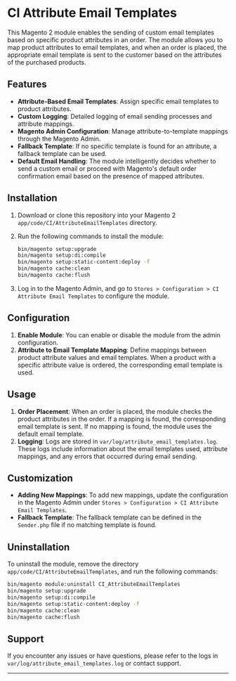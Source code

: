 # CI Attribute Email Templates

This Magento 2 module enables the sending of custom email templates based on specific product attributes in an order. The module allows you to map product attributes to email templates, and when an order is placed, the appropriate email template is sent to the customer based on the attributes of the purchased products.

## Features

- **Attribute-Based Email Templates**: Assign specific email templates to product attributes.
- **Custom Logging**: Detailed logging of email sending processes and attribute mappings.
- **Magento Admin Configuration**: Manage attribute-to-template mappings through the Magento Admin.
- **Fallback Template**: If no specific template is found for an attribute, a fallback template can be used.
- **Default Email Handling**: The module intelligently decides whether to send a custom email or proceed with Magento's default order confirmation email based on the presence of mapped attributes.

## Installation

1. Download or clone this repository into your Magento 2 `app/code/CI/AttributeEmailTemplates` directory.
2. Run the following commands to install the module:

   ```bash
   bin/magento setup:upgrade
   bin/magento setup:di:compile
   bin/magento setup:static-content:deploy -f
   bin/magento cache:clean
   bin/magento cache:flush
   ```

3. Log in to the Magento Admin, and go to `Stores > Configuration > CI Attribute Email Templates` to configure the module.

## Configuration

1. **Enable Module**: You can enable or disable the module from the admin configuration.
2. **Attribute to Email Template Mapping**: Define mappings between product attribute values and email templates. When a product with a specific attribute value is ordered, the corresponding email template is used.

## Usage

1. **Order Placement**: When an order is placed, the module checks the product attributes in the order. If a mapping is found, the corresponding email template is sent. If no mapping is found, the module uses the default email template.
2. **Logging**: Logs are stored in `var/log/attribute_email_templates.log`. These logs include information about the email templates used, attribute mappings, and any errors that occurred during email sending.

## Customization

- **Adding New Mappings**: To add new mappings, update the configuration in the Magento Admin under `Stores > Configuration > CI Attribute Email Templates`.
- **Fallback Template**: The fallback template can be defined in the `Sender.php` file if no matching template is found.

## Uninstallation

To uninstall the module, remove the directory `app/code/CI/AttributeEmailTemplates`, and run the following commands:

```bash
bin/magento module:uninstall CI_AttributeEmailTemplates
bin/magento setup:upgrade
bin/magento setup:di:compile
bin/magento setup:static-content:deploy -f
bin/magento cache:clean
bin/magento cache:flush
```

## Support

If you encounter any issues or have questions, please refer to the logs in `var/log/attribute_email_templates.log` or contact support.

---